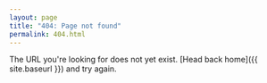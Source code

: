 ```yaml
---
layout: page
title: "404: Page not found"
permalink: 404.html
---
```


The URL you're looking for does not yet exist.
[Head back home]({{ site.baseurl }}) and try again.
